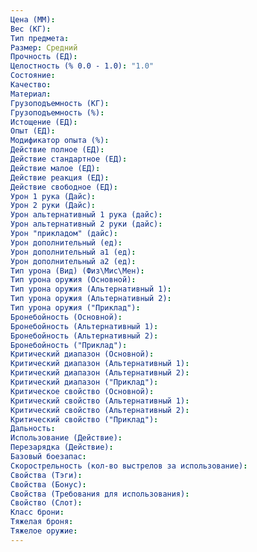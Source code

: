 ```yaml
---
Цена (ММ): 
Вес (КГ): 
Тип предмета: 
Размер: Средний
Прочность (ЕД): 
Целостность (% 0.0 - 1.0): "1.0"
Состояние: 
Качество: 
Материал: 
Грузоподъемность (КГ): 
Грузоподъемность (%): 
Истощение (ЕД): 
Опыт (ЕД): 
Модификатор опыта (%): 
Действие полное (ЕД): 
Действие стандартное (ЕД): 
Действие малое (ЕД): 
Действие реакция (ЕД): 
Действие свободное (ЕД): 
Урон 1 рука (Дайс): 
Урон 2 руки (Дайс): 
Урон альтернативный 1 рука (дайс): 
Урон альтернативный 2 руки (дайс): 
Урон "прикладом" (дайс): 
Урон дополнительный (ед): 
Урон дополнительный а1 (ед): 
Урон дополнительный а2 (ед): 
Тип урона (Вид) (Физ\Мис\Мен): 
Тип урона оружия (Основной): 
Тип урона оружия (Альтернативный 1): 
Тип урона оружия (Альтернативный 2): 
Тип урона оружия ("Приклад"): 
Бронебойность (Основной): 
Бронебойность (Альтернативный 1): 
Бронебойность (Альтернативный 2): 
Бронебойность ("Приклад"): 
Критический диапазон (Основной): 
Критический диапазон (Альтернативный 1): 
Критический диапазон (Альтернативный 2): 
Критический диапазон ("Приклад"): 
Критическое свойство (Основной): 
Критический свойство (Альтернативный 1): 
Критический свойство (Альтернативный 2): 
Критический свойство ("Приклад"): 
Дальность: 
Использование (Действие): 
Перезарядка (Действие): 
Базовый боезапас: 
Скорострельность (кол-во выстрелов за использование): 
Свойства (Тэги): 
Свойства (Бонус): 
Свойства (Требования для использования): 
Свойство (Слот): 
Класс брони: 
Тяжелая броня: 
Тяжелое оружие:
---
```

